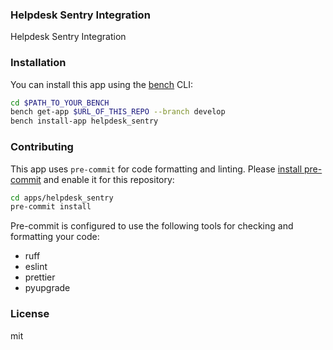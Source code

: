 ### Helpdesk Sentry Integration

Helpdesk Sentry Integration

### Installation

You can install this app using the [bench](https://github.com/frappe/bench) CLI:

```bash
cd $PATH_TO_YOUR_BENCH
bench get-app $URL_OF_THIS_REPO --branch develop
bench install-app helpdesk_sentry
```

### Contributing

This app uses `pre-commit` for code formatting and linting. Please [install pre-commit](https://pre-commit.com/#installation) and enable it for this repository:

```bash
cd apps/helpdesk_sentry
pre-commit install
```

Pre-commit is configured to use the following tools for checking and formatting your code:

- ruff
- eslint
- prettier
- pyupgrade

### License

mit
